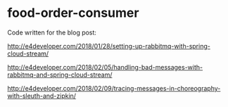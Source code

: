 # food-order-consumer

Code written for the blog post:

http://e4developer.com/2018/01/28/setting-up-rabbitmq-with-spring-cloud-stream/

http://e4developer.com/2018/02/05/handling-bad-messages-with-rabbitmq-and-spring-cloud-stream/

http://e4developer.com/2018/02/09/tracing-messages-in-choreography-with-sleuth-and-zipkin/
